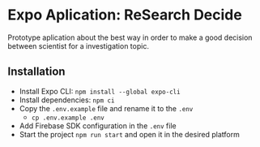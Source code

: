 # Expo Aplication: ReSearch Decide
Prototype aplication about the best way in order to make a good decision between scientist for a investigation topic.

## Installation

- Install Expo CLI: `npm install --global expo-cli`
- Install dependencies: `npm ci`
- Copy the `.env.example` file and rename it to the `.env`
  - `cp .env.example .env`
- Add Firebase SDK configuration in the `.env` file
- Start the project `npm run start` and open it in the desired platform
